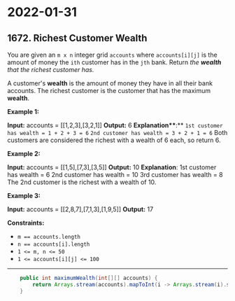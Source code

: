 # 2022-01-31

## 1672. Richest Customer Wealth

You are given an `m x n` integer grid `accounts` where `accounts[i][j]` is the amount of money the `i​​​​​​​​​​​th​​​​` customer has in the `j​​​​​​​​​​​th`​​​​ bank. Return _the **wealth** that the richest customer has._

A customer's **wealth** is the amount of money they have in all their bank accounts. The richest customer is the customer that has the maximum **wealth**.

**Example 1:**

**Input:** accounts = \[\[1,2,3\],\[3,2,1\]\]
**Output:** 6
**Explanation\*\***:\*\*
`1st customer has wealth = 1 + 2 + 3 = 6` `2nd customer has wealth = 3 + 2 + 1 = 6` Both customers are considered the richest with a wealth of 6 each, so return 6.

**Example 2:**

**Input:** accounts = \[\[1,5\],\[7,3\],\[3,5\]\]
**Output:** 10
**Explanation**:
1st customer has wealth = 6
2nd customer has wealth = 10
3rd customer has wealth = 8
The 2nd customer is the richest with a wealth of 10.

**Example 3:**

**Input:** accounts = \[\[2,8,7\],\[7,1,3\],\[1,9,5\]\]
**Output:** 17

**Constraints:**

- `m == accounts.length`
- `n == accounts[i].length`
- `1 <= m, n <= 50`
- `1 <= accounts[i][j] <= 100`

---

```java
    public int maximumWealth(int[][] accounts) {
        return Arrays.stream(accounts).mapToInt(i -> Arrays.stream(i).sum()).max().getAsInt();
    }
```
